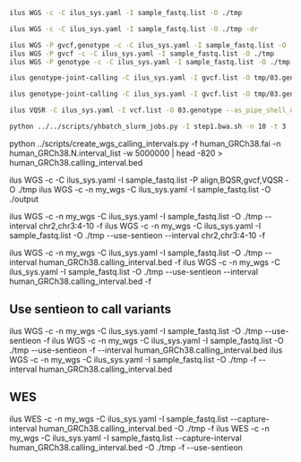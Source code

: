 ```bash
ilus WGS -c -C ilus_sys.yaml -I sample_fastq.list -O ./tmp
```

```bash
ilus WGS -c -C ilus_sys.yaml -I sample_fastq.list -O ./tmp -dr
```

```bash
ilus WGS -P gvcf,genotype -c -C ilus_sys.yaml -I sample_fastq.list -O ./tmp
ilus WGS -P gvcf -c -C ilus_sys.yaml -I sample_fastq.list -O ./tmp
ilus WGS -P genotype -c -C ilus_sys.yaml -I sample_fastq.list -O ./tmp -f 
```

```bash
ilus genotype-joint-calling -C ilus_sys.yaml -I gvcf.list -O tmp/03.genotype 
```

```bash
ilus genotype-joint-calling -C ilus_sys.yaml -I gvcf.list -O tmp/03.genotype --as_pipe_shell_order -f
```

```bash
ilus VQSR -C ilus_sys.yaml -I vcf.list -O 03.genotype --as_pipe_shell_order -f 
```

```bash
python ../../scripts/yhbatch_slurm_jobs.py -I step1.bwa.sh -n 10 -t 3
```

python ../scripts/create_wgs_calling_intervals.py -f human_GRCh38.fai -n human_GRCh38.N.interval_list -w 5000000 | head -820 > human_GRCh38.calling_interval.bed

ilus WGS -c -C ilus_sys.yaml -I sample_fastq.list -P align,BQSR,gvcf,VQSR -O ./tmp
ilus WGS -c -n my_wgs -C ilus_sys.yaml -I sample_fastq.list -O ./output

ilus WGS -c -n my_wgs -C ilus_sys.yaml -I sample_fastq.list -O ./tmp --interval chr2,chr3:4-10 -f
ilus WGS -c -n my_wgs -C ilus_sys.yaml -I sample_fastq.list -O ./tmp --use-sentieon --interval chr2,chr3:4-10 -f

ilus WGS -c -n my_wgs -C ilus_sys.yaml -I sample_fastq.list -O ./tmp --interval human_GRCh38.calling_interval.bed -f
ilus WGS -c -n my_wgs -C ilus_sys.yaml -I sample_fastq.list -O ./tmp --use-sentieon --interval human_GRCh38.calling_interval.bed -f

## Use sentieon to call variants
ilus WGS -c -n my_wgs -C ilus_sys.yaml -I sample_fastq.list -O ./tmp --use-sentieon -f
ilus WGS -c -n my_wgs -C ilus_sys.yaml -I sample_fastq.list -O ./tmp --use-sentieon -f --interval human_GRCh38.calling_interval.bed 
ilus WGS -c -n my_wgs -C ilus_sys.yaml -I sample_fastq.list -O ./tmp -f --interval human_GRCh38.calling_interval.bed

## WES
ilus WES -c -n my_wgs -C ilus_sys.yaml -I sample_fastq.list --capture-interval human_GRCh38.calling_interval.bed -O ./tmp -f
ilus WES -c -n my_wgs -C ilus_sys.yaml -I sample_fastq.list --capture-interval human_GRCh38.calling_interval.bed -O ./tmp -f --use-sentieon
